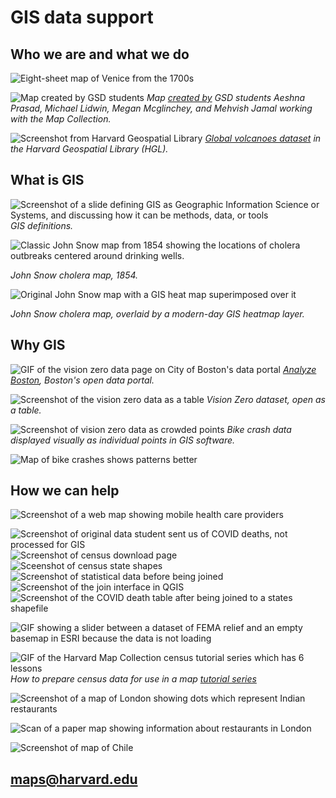 # GIS data support 

## Who we are and what we do

![Eight-sheet map of Venice from the 1700s](media/venice.jpg)

![Map created by GSD students](media/spatial-analysis.png)
*Map [created by](https://mapping.share.library.harvard.edu/blog/2021/vis-2128/) GSD students Aeshna Prasad, Michael Lidwin, Megan Mcglinchey, and Mehvish Jamal working with the Map Collection.* 

![Screenshot from Harvard Geospatial Library](media/volcanoes.png)
*[Global volcanoes dataset](https://hgl.harvard.edu/catalog/harvard-glb-volc) in the Harvard Geospatial Library (HGL).* 


## What is GIS

![Screenshot of a slide defining GIS as Geographic Information Science or Systems, and discussing how it can be methods, data, or tools](media/GIS-intro.png)
*GIS definitions.*

![Classic John Snow map from 1854 showing the locations of cholera outbreaks centered around drinking wells.](media/snow.jpeg)

*John Snow cholera map, 1854.*

![Original John Snow map with a GIS heat map superimposed over it](media/snow-gis.png)

*John Snow cholera map, overlaid by a modern-day GIS heatmap layer.*


## Why GIS

![GIF of the vision zero data page on City of Boston's data portal](media/vision0.gif)
*[Analyze Boston](https://data.boston.gov/group/geospatial), Boston's open data portal.*

![Screenshot of the vision zero data as a table](media/vision0-data.png)
*Vision Zero dataset, open as a table.*

![Screenshot of vision zero data as crowded points](media/vision0-points.png)
*Bike crash data displayed visually as individual points in GIS software.*

![Map of bike crashes shows patterns better](media/vision0-map.png)


## How we can help


![Screenshot of a web map showing mobile health care providers](media/mobile-health.png)

![Screenshot of original data student sent us of COVID deaths, not processed for GIS](media/original-data.png)
![Screenshot of census download page](media/states-shape.png)
![Sceenshot of census state shapes](media/states.png)
![Screenshot of statistical data before being joined](media/before-join.png)
![Screenshot of the join interface in QGIS](media/join.png)
![Screenshot of the COVID death table after being joined to a states shapefile](media/after-join.png)


![GIF showing a slider between a dataset of FEMA relief and an empty basemap in ESRI because the data is not loading](media/sad-esri.gif)

![GIF of the Harvard Map Collection census tutorial series which has 6 lessons](media/census-tutorial.gif)
*How to prepare census data for use in a map [tutorial series](https://harvardmapcollection.github.io/tutorials/census/steps/)* 

![Screenshot of a map of London showing dots which represent Indian restaurants](media/jess-map.png)

![Scan of a paper map showing information about restaurants in London](media/restaurant.png)

![Screenshot of map of Chile](media/chile.png)

## maps@harvard.edu
